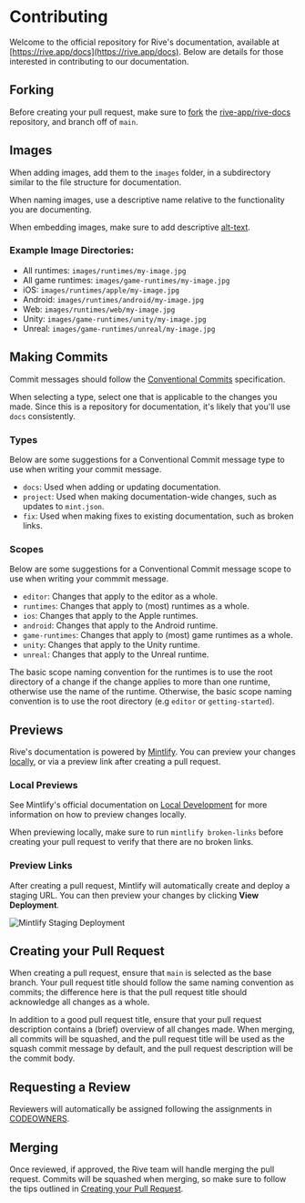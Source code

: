 # Contributing

Welcome to the official repository for Rive's documentation, available at [https://rive.app/docs](https://rive.app/docs). Below are details for those interested in contributing to our documentation.

## Forking

Before creating your pull request, make sure to [fork](https://docs.github.com/en/pull-requests/collaborating-with-pull-requests/working-with-forks/fork-a-repo) the [rive-app/rive-docs](https://github.com/rive-app/rive-docs) repository, and branch off of `main`.

## Images

When adding images, add them to the `images` folder, in a subdirectory similar to the file structure for documentation. 

When naming images, use a descriptive name relative to the functionality you are documenting.

When embedding images, make sure to add descriptive [alt-text](https://docs.github.com/en/get-started/writing-on-github/getting-started-with-writing-and-formatting-on-github/basic-writing-and-formatting-syntax#images).

### Example Image Directories:

- All runtimes: `images/runtimes/my-image.jpg`
- All game runtimes: `images/game-runtimes/my-image.jpg`
- iOS: `images/runtimes/apple/my-image.jpg`
- Android: `images/runtimes/android/my-image.jpg`
- Web: `images/runtimes/web/my-image.jpg`
- Unity: `images/game-runtimes/unity/my-image.jpg`
- Unreal: `images/game-runtimes/unreal/my-image.jpg`

## Making Commits

Commit messages should follow the [Conventional Commits](https://www.conventionalcommits.org/en/v1.0.0/) specification.

When selecting a type, select one that is applicable to the changes you made. Since this is a repository for documentation, it's likely that you'll use `docs` consistently.

### Types

Below are some suggestions for a Conventional Commit message type to use when writing your commit message.

- `docs`: Used when adding or updating documentation.
- `project`: Used when making documentation-wide changes, such as updates to `mint.json`.
- `fix`: Used when making fixes to existing documentation, such as broken links.

### Scopes

Below are some suggestions for a Conventional Commit message scope to use when writing your commmit message.

- `editor`: Changes that apply to the editor as a whole.
- `runtimes`: Changes that apply to (most) runtimes as a whole.
- `ios`: Changes that apply to the Apple runtimes.
- `android`: Changes that apply to the Android runtime.
- `game-runtimes`: Changes that apply to (most) game runtimes as a whole.
- `unity`: Changes that apply to the Unity runtime.
- `unreal`: Changes that apply to the Unreal runtime.

The basic scope naming convention for the runtimes is to use the root directory of a change if the change applies to more than one runtime, otherwise use the name of the runtime. Otherwise, the basic scope naming convention is to use the root directory (e.g `editor` or `getting-started`).

## Previews

Rive's documentation is powered by [Mintlify](https://mintlify.com). You can preview your changes [locally](https://mintlify.com/docs/development), or via a preview link after creating a pull request.

### Local Previews

See Mintlify's official documentation on [Local Development](https://mintlify.com/docs/development) for more information on how to preview changes locally.

When previewing locally, make sure to run `mintlify broken-links` before creating your pull request to verify that there are no broken links.

### Preview Links

After creating a pull request, Mintlify will automatically create and deploy a staging URL. You can then preview your changes by clicking **View Deployment**.

![Mintlify Staging Deployment](https://github.com/user-attachments/assets/5dbb590b-33f8-438d-95f1-30207119c2f6)

## Creating your Pull Request

When creating a pull request, ensure that `main` is selected as the base branch. Your pull request title should follow the same naming convention as commits; the difference here is that the pull request title should acknowledge all changes as a whole.

In addition to a good pull request title, ensure that your pull request description contains a (brief) overview of all changes made. When merging, all commits will be squashed, and the pull request title will be used as the squash commit message by default, and the pull request description will be the commit body.

## Requesting a Review

Reviewers will automatically be assigned following the assignments in [CODEOWNERS](.github/CODEOWNERS).

## Merging

Once reviewed, if approved, the Rive team will handle merging the pull request. Commits will be squashed when merging, so make sure to follow the tips outlined in [Creating your Pull Request](#creating-your-pull-request).
